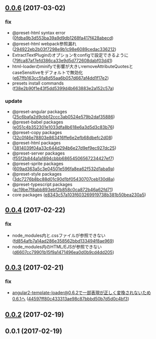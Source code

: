 <a name="0.0.6"></a>
## [0.0.6](https://github.com/frontainer/frontpack/compare/v0.0.4...v0.0.6) (2017-03-02)


### fix

* @preset-html syntax error ([0fdba9b3d553ba39a9d9db1268fa417f428abecd](https://github.com/frontainer/frontpack/commit/0fdba9b3d553ba39a9d9db1268fa417f428abecd))
* @preset-html webpack参照漏れ ([294922eb2b03f7298e9b1c98e6089cedac336212](https://github.com/frontainer/frontpack/commit/294922eb2b03f7298e9b1c98e6089cedac336212))
* ExtractTextPluginのオプションをconfigで設定できるように ([79fca87af7efd386ca33e9d5d772608dabf03d41](https://github.com/frontainer/frontpack/commit/79fca87af7efd386ca33e9d5d772608dabf03d41))
* html-loaderのminifyで影響が大きいremoveAttributeQuotesとcaseSensitiveをデフォルトで無効化 ([e67ffb163cc5fa8d55aa6b057d667af4dd1f17e2](https://github.com/frontainer/frontpack/commit/e67ffb163cc5fa8d55aa6b057d667af4dd1f17e2))
* presets install commands ([f38e2b90f1e43f5dd5399d4b663883e2a152c57a](https://github.com/frontainer/frontpack/commit/f38e2b90f1e43f5dd5399d4b663883e2a152c57a))

### update

* @preset-angular packages ([25c6bafa2d9cbb12ccc3ab0524e579b2daf35886](https://github.com/frontainer/frontpack/commit/25c6bafa2d9cbb12ccc3ab0524e579b2daf35886))
* @preset-babel packages ([e051c4b352301e1033dfa8b618e6a3d5d3c83b76](https://github.com/frontainer/frontpack/commit/e051c4b352301e1033dfa8b618e6a3d5d3c83b76))
* @preset-copy packages ([32c0f46e78803e863416ffe6e2efb68dbefc2d08](https://github.com/frontainer/frontpack/commit/32c0f46e78803e863416ffe6e2efb68dbefc2d08))
* @preset-html packages ([3814039f04a33c644d294b6e27d9ef9ec927dc25](https://github.com/frontainer/frontpack/commit/3814039f04a33c644d294b6e27d9ef9ec927dc25))
* @preset-server packages ([f55f2b844a1a1894cbbb68654506567234427ef7](https://github.com/frontainer/frontpack/commit/f55f2b844a1a1894cbbb68654506567234427ef7))
* @preset-sprite packages ([609ad363a5c3e04501e596fa8ea62f532d1aba9a](https://github.com/frontainer/frontpack/commit/609ad363a5c3e04501e596fa8ea62f532d1aba9a))
* @preset-style packages ([3dc7276b8bc88d01c90d1bf05430707ceb130d8a](https://github.com/frontainer/frontpack/commit/3dc7276b8bc88d01c90d1bf05430707ceb130d8a))
* @preset-typescript packages ([ac19be7f8abb893ebf2b858c0ca872b46a62fd71](https://github.com/frontainer/frontpack/commit/ac19be7f8abb893ebf2b858c0ca872b46a62fd71))
* core packages ([e8343c57a103f603269919738b381b50bea230a5](https://github.com/frontainer/frontpack/commit/e8343c57a103f603269919738b381b50bea230a5))



<a name="0.0.4"></a>
## [0.0.4](https://github.com/frontainer/frontpack/compare/v0.0.3...v0.0.4) (2017-02-22)


### fix

* node_modules内と.cssファイルが参照できない ([fd854afb7a14ad286e358562bbd133494f8ae969](https://github.com/frontainer/frontpack/commit/fd854afb7a14ad286e358562bbd133494f8ae969))
* node_modules内のHTML/EJSが参照できない ([d6607cc79901b15f9a1471496ea0d0b9cd4dd205](https://github.com/frontainer/frontpack/commit/d6607cc79901b15f9a1471496ea0d0b9cd4dd205))



<a name="0.0.3"></a>
## [0.0.3](https://github.com/frontainer/frontpack/compare/v0.0.2...v0.0.3) (2017-02-21)


### fix

* angular2-template-loader@0.6.2で一部表現が正しく変換されないため0.6.1へ ([44597ff80c433313ae98c87bbbd50b7d5d0c4bf3](https://github.com/frontainer/frontpack/commit/44597ff80c433313ae98c87bbbd50b7d5d0c4bf3))



<a name="0.0.2"></a>
## [0.0.2](https://github.com/frontainer/frontpack/compare/v0.0.1...v0.0.2) (2017-02-19)




<a name="0.0.1"></a>
## 0.0.1 (2017-02-19)




